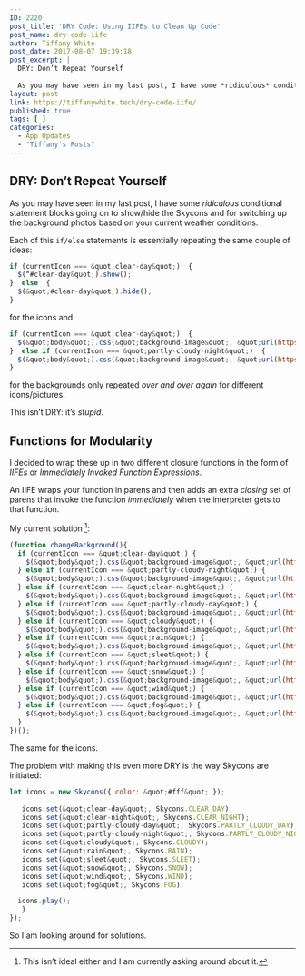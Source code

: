 ```yaml
---
ID: 2220
post_title: 'DRY Code: Using IIFEs to Clean Up Code'
post_name: dry-code-iife
author: Tiffany White
post_date: 2017-08-07 19:39:18
post_excerpt: |
  DRY: Don’t Repeat Yourself
  
  As you may have seen in my last post, I have some *ridiculous* conditional statement blocks going on to show/hide the Skycons and for switching up the background photos based on your current weather conditions.
layout: post
link: https://tiffanywhite.tech/dry-code-iife/
published: true
tags: [ ]
categories:
  - App Updates
  - "Tiffany's Posts"
---
```

## DRY: Don’t Repeat Yourself

As you may have seen in my last post, I have some *ridiculous* conditional statement blocks going on to show/hide the Skycons and for switching up the background photos based on your current weather conditions.

Each of this `if/else` statements is essentially repeating the same couple of ideas:

```javascript
if (currentIcon === &quot;clear-day&quot;)  {
  $(“#clear-day&quot;).show();
}  else  {
  $(&quot;#clear-day&quot;).hide();
}
```
for the icons and:

```javascript
if (currentIcon === &quot;clear-day&quot;)  {
  $(&quot;body&quot;).css(&quot;background-image&quot;, &quot;url(https://i.imgur.com/voece1h.jpg)&quot;);
}  else if (currentIcon === &quot;partly-cloudy-night&quot;)  { 
  $(&quot;body&quot;).css(&quot;background-image&quot;, &quot;url(https://i.imgur.com/r8haFIj.jpg)&quot;);
}
```
for the backgrounds only repeated *over and over again* for different icons/pictures.

This isn’t DRY: it’s *stupid*.

## Functions for Modularity

I decided to wrap these up in two different closure functions in the form of *IIFEs* or *Immediately Invoked Function Expressions*.

An IIFE wraps your function in parens and then adds an extra *closing* set of parens that invoke the function *immediately* when the interpreter gets to that function.

My current solution [^1]:

```javascript
(function changeBackground(){
  if (currentIcon === &quot;clear-day&quot;) {
    $(&quot;body&quot;).css(&quot;background-image&quot;, &quot;url(https://i.imgur.com/voece1h.jpg)&quot;);
  } else if (currentIcon === &quot;partly-cloudy-night&quot;) {
    $(&quot;body&quot;).css(&quot;background-image&quot;, &quot;url(https://i.imgur.com/r8haFIj.jpg)&quot;);
  } else if (currentIcon === &quot;clear-night&quot;) {
    $(&quot;body&quot;).css(&quot;background-image&quot;, &quot;url(https://i.imgur.com/K6Bazrl.jpg)&quot;);
  } else if (currentIcon === &quot;partly-cloudy-day&quot;) {
    $(&quot;body&quot;).css(&quot;background-image&quot;, &quot;url(https://i.imgur.com/dUS9u9b.jpg)&quot;);
  } else if (currentIcon === &quot;cloudy&quot;) {
    $(&quot;body&quot;).css(&quot;background-image&quot;, &quot;url(https://i.imgur.com/Kx3ku27.jpg)&quot;);
  } else if (currentIcon === &quot;rain&quot;) {
    $(&quot;body&quot;).css(&quot;background-image&quot;, &quot;url(https://i.imgur.com/g4afvja.jpg)&quot;);
  } else if (currentIcon === &quot;sleet&quot;) {
    $(&quot;body&quot;).css(&quot;background-image&quot;, &quot;url(https://i.imgur.com/pjq3VPO.jpg)&quot;);
  } else if (currentIcon === &quot;snow&quot;) {
    $(&quot;body&quot;).css(&quot;background-image&quot;, &quot;url(https://i.imgur.com/vH9cyKD.jpg)&quot;);
  } else if (currentIcon === &quot;wind&quot;) {
    $(&quot;body&quot;).css(&quot;background-image&quot;, &quot;url(https://i.imgur.com/ZtSl66b.jpg)&quot;);
  } else if (currentIcon === &quot;fog&quot;) {
    $(&quot;body&quot;).css(&quot;background-image&quot;, &quot;url(https://i.imgur.com/5z0CXkZ.jpg)&quot;);
  }
})();
```
The same for the icons.

The problem with making this even more DRY is the way Skycons are initiated:

```javascript
let icons = new Skycons({ color: &quot;#fff&quot; });
  
   icons.set(&quot;clear-day&quot;, Skycons.CLEAR_DAY);
   icons.set(&quot;clear-night&quot;, Skycons.CLEAR_NIGHT);
   icons.set(&quot;partly-cloudy-day&quot;, Skycons.PARTLY_CLOUDY_DAY);
   icons.set(&quot;partly-cloudy-night&quot;, Skycons.PARTLY_CLOUDY_NIGHT);
   icons.set(&quot;cloudy&quot;, Skycons.CLOUDY);
   icons.set(&quot;rain&quot;, Skycons.RAIN);
   icons.set(&quot;sleet&quot;, Skycons.SLEET);
   icons.set(&quot;snow&quot;, Skycons.SNOW);
   icons.set(&quot;wind&quot;, Skycons.WIND);
   icons.set(&quot;fog&quot;, Skycons.FOG);

  icons.play();
   }
});
```
So I am looking around for solutions.

[^1]: This isn’t ideal either and I am currently asking around about it.